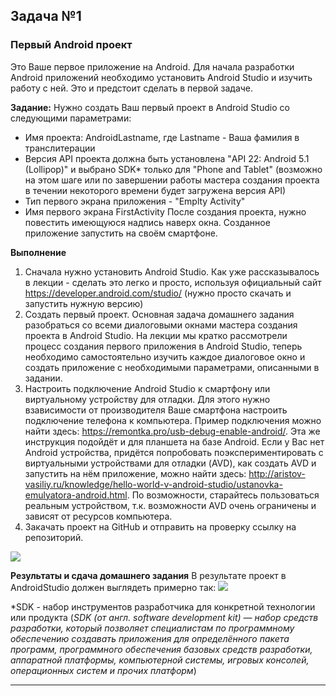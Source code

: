 
## Задача №1
### Первый Android проект
Это Ваше первое приложение на Android.
Для начала разработки Android приложений необходимо установить Android Studio и изучить работу с ней.
Это и предстоит сделать в первой задаче.

**Задание:**
Нужно создать Ваш первый проект в Android Studio со следующими параметрами:
* Имя проекта: AndroidLastname, где Lastname - Ваша фамилия в транслитерации
* Версия API проекта должна быть установлена "API 22: Android 5.1 (Lollipop)" и выбрано SDK* только для "Phone and Tablet" (возможно на этом шаге или по завершении работы мастера создания проекта в течении некоторого времени будет загружена версия API)
* Тип первого экрана приложения - "Emplty Activity" 
* Имя первого экрана FirstActivity
После создания проекта, нужно повестить имеющуюся надпись наверх окна.
Созданное приложение запустить на своём смартфоне.



**Выполнение**
1. Сначала нужно установить Android Studio. Как уже рассказывалось в лекции - сделать это легко и просто, используя официальный сайт https://developer.android.com/studio/ (нужно просто скачать и запустить нужную версию)
2. Создать первый проект. Основная задача домашнего задания разобраться со всеми диалоговыми окнами мастера создания проекта в Android Studio. На лекции мы кратко рассмотрели процесс создания первого приложения в Android Studio, теперь необходимо самостоятельно изучить каждое диалоговое окно и создать приложение с необходимыми параметрами, описанными в задании. 
3. Настроить подключение Android Studio к смартфону или виртуальному устройству для отладки. Для этого нужно взависимости от производителя Ваше смартфона настроить подключение телефона к компьютера. Пример подключения можно найти здесь: https://remontka.pro/usb-debug-enable-android/. Эта же инструкция подойдёт и для планшета на базе Android. Если у Вас нет Android устройства, придётся попробовать поэкспериментировать с виртуальными устройствами для отладки (AVD), как создать AVD и запустить на нём приложение, можно найти здесь: http://aristov-vasiliy.ru/knowledge/hello-world-v-android-studio/ustanovka-emulyatora-android.html. По возможности, старайтесь пользоваться реальным устройством, т.к. возможности AVD очень ограничены и зависят от ресурсов компьютера. 
4. Закачать проект на GitHub и отправить на проверку ссылку на репозиторий. 

![](https://i.imgur.com/CGdS4gX.png)



**Результаты и сдача домашнего задания**
В результате проект в AndroidStudio должен выглядеть примерно так:
![](https://i.imgur.com/hlAwKTK.png)



*SDK - набор инструментов разработчика для конкретной технологии или продукта (*SDK (от англ. software development kit) — набор средств разработки, который позволяет специалистам по программному обеспечению создавать приложения для определённого пакета программ, программного обеспечения базовых средств разработки, аппаратной платформы, компьютерной системы, игровых консолей, операционных систем и прочих платформ*)




---
